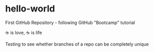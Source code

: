 # hello-world
First GitHub Repository - following GitHub "Bootcamp" tutorial

:coffee: is love, :coffee: is life

Testing to see whether branches of a repo can be completely unique
